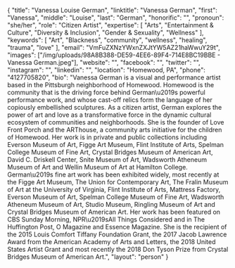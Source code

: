 {
  "title": "Vanessa Louise German",
  "linktitle": "Vanessa German",
  "first": "Vanessa",
  "middle": "Louise",
  "last": "German",
  "honorific": "",
  "pronoun": "she/her",
  "role": "Citizen Artist",
  "expertise": [
    "Arts",
    "Entertainment & Culture",
    "Diversity & Inclusion",
    "Gender & Sexuality",
    "Wellness"
  ],
  "keywords": [
    "Art",
    "Blackness",
    "community",
    "wellness",
    "healing",
    "trauma",
    "love"
  ],
  "email": "VmFuZXNzYWxnZXJtYW5AZ21haWwuY29t",
  "images": ["/img/uploads/98A8B388-DE59-4EE6-89F4-714E8BC19BBE - Vanessa German.jpeg"],
  "website": "",
  "facebook": "",
  "twitter": "",
  "instagram": "",
  "linkedin": "",
  "location": "Homewood, PA",
  "phone": "4127705820",
  "bio": "Vanessa German is a visual and performance artist based in the Pittsburgh neighborhood of Homewood. Homewood is the community that is the driving force behind German\u2019s powerful performance work, and whose cast-off relics form the language of her copiously embellished sculptures. As a citizen artist, German explores the power of art and love as a transformative force in the dynamic cultural ecosystem of communities and neighborhoods. She is the founder of Love Front Porch and the ARThouse, a community arts initiative for the children of Homewood. Her work is in private and public collections including Everson Museum of Art, Figge Art Museum, Flint Institute of Arts, Spelman College Museum of Fine Art, Crystal Bridges Museum of American Art, David C. Driskell Center, Snite Museum of Art, Wadsworth Atheneum Museum of Art and Wellin Museum of Art at Hamilton College. German\u2019s fine art work has been exhibited widely, most recently at the Figge Art Museum, The Union for Contemporary Art, The Fralin Museum of Art at the University of Virginia, Flint Institute of Arts, Mattress Factory, Everson Museum of Art, Spelman College Museum of Fine Art, Wadsworth Atheneum Museum of Art, Studio Museum, Ringling Museum of Art and Crystal Bridges Museum of American Art. Her work has been featured on CBS Sunday Morning, NPR\u2019sAll Things Considered and in The Huffington Post, O Magazine and Essence Magazine. She is the recipient of the 2015 Louis Comfort Tiffany Foundation Grant, the 2017 Jacob Lawrence Award from the American Academy of Arts and Letters, the 2018 United States Artist Grant and most recently the 2018 Don Tyson Prize from Crystal Bridges Museum of American Art.",
  "layout": "person"
}
